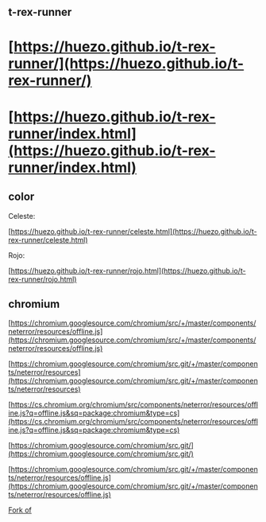 
##  t-rex-runner


# [https://huezo.github.io/t-rex-runner/](https://huezo.github.io/t-rex-runner/)

# [https://huezo.github.io/t-rex-runner/index.html](https://huezo.github.io/t-rex-runner/index.html)


## color 

Celeste:

 [https://huezo.github.io/t-rex-runner/celeste.html](https://huezo.github.io/t-rex-runner/celeste.html)
 
 Rojo:
 

 [https://huezo.github.io/t-rex-runner/rojo.html](https://huezo.github.io/t-rex-runner/rojo.html)


##  chromium 


[https://chromium.googlesource.com/chromium/src/+/master/components/neterror/resources/offline.js](https://chromium.googlesource.com/chromium/src/+/master/components/neterror/resources/offline.js)

[https://chromium.googlesource.com/chromium/src.git/+/master/components/neterror/resources](https://chromium.googlesource.com/chromium/src.git/+/master/components/neterror/resources)


[https://cs.chromium.org/chromium/src/components/neterror/resources/offline.js?q=offline.js&sq=package:chromium&type=cs](https://cs.chromium.org/chromium/src/components/neterror/resources/offline.js?q=offline.js&sq=package:chromium&type=cs)


[https://chromium.googlesource.com/chromium/src.git/](https://chromium.googlesource.com/chromium/src.git/)


[https://chromium.googlesource.com/chromium/src.git/+/master/components/neterror/resources/offline.js](https://chromium.googlesource.com/chromium/src.git/+/master/components/neterror/resources/offline.js)












[Fork of ](https://github.com/wayou/t-rex-runner)
